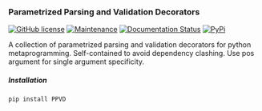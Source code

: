 ### Parametrized Parsing and Validation Decorators 
[![GitHub license](https://img.shields.io/github/license/Naereen/StrapDown.js.svg)](https://github.com/darikoneil/PPVD/blob/master/LICENSE)
[![Maintenance](https://img.shields.io/badge/Maintained%3F-yes-green.svg)](https://GitHub.com/darikoneil/PPVD/graphs/commit-activity)
[![Documentation Status](https://readthedocs.org/projects/calscipy/badge/?version=latest)](https://ppvd.readthedocs.io/en/latest/?badge=latest)
[![PyPi](https://badgen.net/badge/icon/pypi?icon=pypi&label)](https://pypi.org/project/PPVD/)
    
    
    
A collection of parametrized parsing and validation decorators for python metaprogramming. Self-contained to avoid dependency clashing. Use pos argument for single argument specificity.


##### Installation      
`pip install PPVD`
